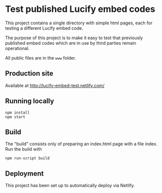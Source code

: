 
# Test published Lucify embed codes

This project contains a single directory with simple html pages, each for testing a different Lucify embed code.

The purpose of this project is to make it easy to test that previously published embed codes which are in use by third parties remain operational.

All public files are in the `www` folder.

## Production site

Available at <http://lucify-embed-test.netlify.com/>

## Running locally

```shell
npm install
npm start
```

## Build

The "build" consists only of preparing an index.html page with a file index. Run the build with
```
npm run-script build
```

## Deployment

This project has been set up to automatically deploy via Netlify.
